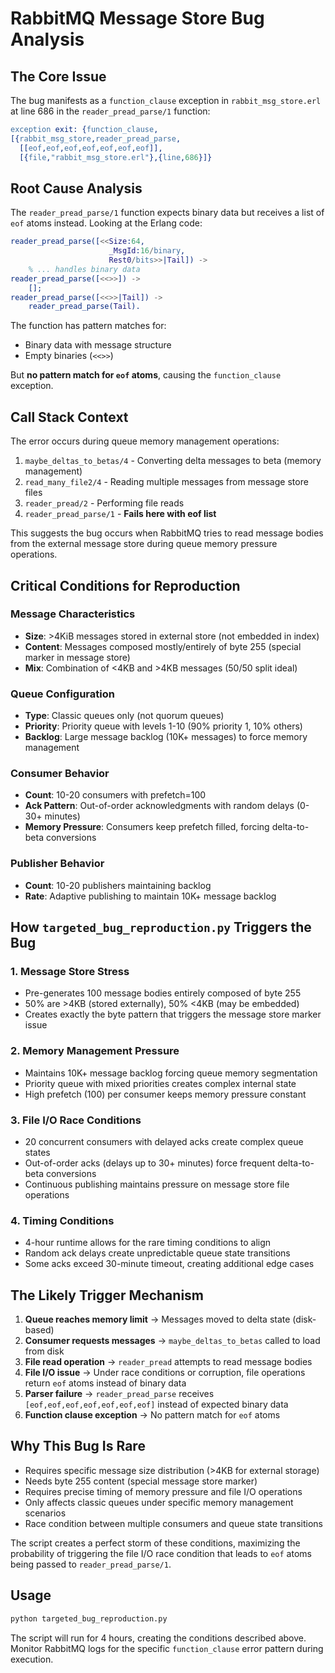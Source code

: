 # RabbitMQ Message Store Bug Analysis

## The Core Issue

The bug manifests as a `function_clause` exception in `rabbit_msg_store.erl` at line 686 in the `reader_pread_parse/1` function:

```erlang
exception exit: {function_clause,
[{rabbit_msg_store,reader_pread_parse,
  [[eof,eof,eof,eof,eof,eof,eof]],
  [{file,"rabbit_msg_store.erl"},{line,686}]}
```

## Root Cause Analysis

The `reader_pread_parse/1` function expects binary data but receives a list of `eof` atoms instead. Looking at the Erlang code:

```erlang
reader_pread_parse([<<Size:64,
                      _MsgId:16/binary,
                      Rest0/bits>>|Tail]) ->
    % ... handles binary data
reader_pread_parse([<<>>]) ->
    [];
reader_pread_parse([<<>>|Tail]) ->
    reader_pread_parse(Tail).
```

The function has pattern matches for:
- Binary data with message structure
- Empty binaries (`<<>>`)

But **no pattern match for `eof` atoms**, causing the `function_clause` exception.

## Call Stack Context

The error occurs during queue memory management operations:
1. `maybe_deltas_to_betas/4` - Converting delta messages to beta (memory management)
2. `read_many_file2/4` - Reading multiple messages from message store files
3. `reader_pread/2` - Performing file reads
4. `reader_pread_parse/1` - **Fails here with eof list**

This suggests the bug occurs when RabbitMQ tries to read message bodies from the external message store during queue memory pressure operations.

## Critical Conditions for Reproduction

### Message Characteristics
- **Size**: >4KiB messages stored in external store (not embedded in index)
- **Content**: Messages composed mostly/entirely of byte 255 (special marker in message store)
- **Mix**: Combination of <4KB and >4KB messages (50/50 split ideal)

### Queue Configuration
- **Type**: Classic queues only (not quorum queues)
- **Priority**: Priority queue with levels 1-10 (90% priority 1, 10% others)
- **Backlog**: Large message backlog (10K+ messages) to force memory management

### Consumer Behavior
- **Count**: 10-20 consumers with prefetch=100
- **Ack Pattern**: Out-of-order acknowledgments with random delays (0-30+ minutes)
- **Memory Pressure**: Consumers keep prefetch filled, forcing delta-to-beta conversions

### Publisher Behavior
- **Count**: 10-20 publishers maintaining backlog
- **Rate**: Adaptive publishing to maintain 10K+ message backlog

## How `targeted_bug_reproduction.py` Triggers the Bug

### 1. Message Store Stress
- Pre-generates 100 message bodies entirely composed of byte 255
- 50% are >4KB (stored externally), 50% <4KB (may be embedded)
- Creates exactly the byte pattern that triggers the message store marker issue

### 2. Memory Management Pressure
- Maintains 10K+ message backlog forcing queue memory segmentation
- Priority queue with mixed priorities creates complex internal state
- High prefetch (100) per consumer keeps memory pressure constant

### 3. File I/O Race Conditions
- 20 concurrent consumers with delayed acks create complex queue states
- Out-of-order acks (delays up to 30+ minutes) force frequent delta-to-beta conversions
- Continuous publishing maintains pressure on message store file operations

### 4. Timing Conditions
- 4-hour runtime allows for the rare timing conditions to align
- Random ack delays create unpredictable queue state transitions
- Some acks exceed 30-minute timeout, creating additional edge cases

## The Likely Trigger Mechanism

1. **Queue reaches memory limit** → Messages moved to delta state (disk-based)
2. **Consumer requests messages** → `maybe_deltas_to_betas` called to load from disk
3. **File read operation** → `reader_pread` attempts to read message bodies
4. **File I/O issue** → Under race conditions or corruption, file operations return `eof` atoms instead of binary data
5. **Parser failure** → `reader_pread_parse` receives `[eof,eof,eof,eof,eof,eof,eof]` instead of expected binary data
6. **Function clause exception** → No pattern match for `eof` atoms

## Why This Bug Is Rare

- Requires specific message size distribution (>4KB for external storage)
- Needs byte 255 content (special message store marker)
- Requires precise timing of memory pressure and file I/O operations
- Only affects classic queues under specific memory management scenarios
- Race condition between multiple consumers and queue state transitions

The script creates a perfect storm of these conditions, maximizing the probability of triggering the file I/O race condition that leads to `eof` atoms being passed to `reader_pread_parse/1`.

## Usage

```bash
python targeted_bug_reproduction.py
```

The script will run for 4 hours, creating the conditions described above. Monitor RabbitMQ logs for the specific `function_clause` error pattern during execution.
